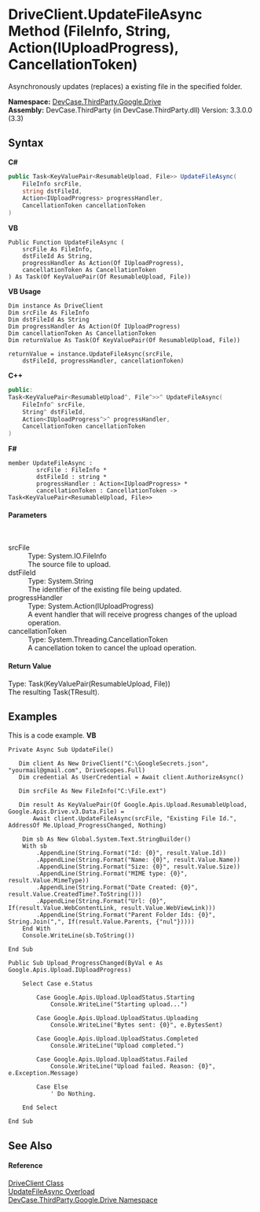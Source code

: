 # DriveClient.UpdateFileAsync Method (FileInfo, String, Action(IUploadProgress), CancellationToken)
 

Asynchronously updates (replaces) a existing file in the specified folder.

**Namespace:**&nbsp;<a href="N_DevCase_ThirdParty_Google_Drive">DevCase.ThirdParty.Google.Drive</a><br />**Assembly:**&nbsp;DevCase.ThirdParty (in DevCase.ThirdParty.dll) Version: 3.3.0.0 (3.3)

## Syntax

**C#**<br />
``` C#
public Task<KeyValuePair<ResumableUpload, File>> UpdateFileAsync(
	FileInfo srcFile,
	string dstFileId,
	Action<IUploadProgress> progressHandler,
	CancellationToken cancellationToken
)
```

**VB**<br />
``` VB
Public Function UpdateFileAsync ( 
	srcFile As FileInfo,
	dstFileId As String,
	progressHandler As Action(Of IUploadProgress),
	cancellationToken As CancellationToken
) As Task(Of KeyValuePair(Of ResumableUpload, File))
```

**VB Usage**<br />
``` VB Usage
Dim instance As DriveClient
Dim srcFile As FileInfo
Dim dstFileId As String
Dim progressHandler As Action(Of IUploadProgress)
Dim cancellationToken As CancellationToken
Dim returnValue As Task(Of KeyValuePair(Of ResumableUpload, File))

returnValue = instance.UpdateFileAsync(srcFile, 
	dstFileId, progressHandler, cancellationToken)
```

**C++**<br />
``` C++
public:
Task<KeyValuePair<ResumableUpload^, File^>>^ UpdateFileAsync(
	FileInfo^ srcFile, 
	String^ dstFileId, 
	Action<IUploadProgress^>^ progressHandler, 
	CancellationToken cancellationToken
)
```

**F#**<br />
``` F#
member UpdateFileAsync : 
        srcFile : FileInfo * 
        dstFileId : string * 
        progressHandler : Action<IUploadProgress> * 
        cancellationToken : CancellationToken -> Task<KeyValuePair<ResumableUpload, File>> 

```


#### Parameters
&nbsp;<dl><dt>srcFile</dt><dd>Type: System.IO.FileInfo<br />The source file to upload.</dd><dt>dstFileId</dt><dd>Type: System.String<br />The identifier of the existing file being updated.</dd><dt>progressHandler</dt><dd>Type: System.Action(IUploadProgress)<br />A event handler that will receive progress changes of the upload operation.</dd><dt>cancellationToken</dt><dd>Type: System.Threading.CancellationToken<br />A cancellation token to cancel the upload operation.</dd></dl>

#### Return Value
Type: Task(KeyValuePair(ResumableUpload, File))<br />The resulting Task(TResult).

## Examples
This is a code example. 
**VB**<br />
``` VB
Private Async Sub UpdateFile()

   Dim client As New DriveClient("C:\GoogleSecrets.json", "yourmail@gmail.com", DriveScopes.Full)
   Dim credential As UserCredential = Await client.AuthorizeAsync()

   Dim srcFile As New FileInfo("C:\File.ext")

   Dim result As KeyValuePair(Of Google.Apis.Upload.ResumableUpload, Google.Apis.Drive.v3.Data.File) =
       Await client.UpdateFileAsync(srcFile, "Existing File Id.", AddressOf Me.Upload_ProgressChanged, Nothing)

    Dim sb As New Global.System.Text.StringBuilder()
    With sb
        .AppendLine(String.Format("Id: {0}", result.Value.Id))
        .AppendLine(String.Format("Name: {0}", result.Value.Name))
        .AppendLine(String.Format("Size: {0}", result.Value.Size))
        .AppendLine(String.Format("MIME type: {0}", result.Value.MimeType))
        .AppendLine(String.Format("Date Created: {0}", result.Value.CreatedTime?.ToString()))
        .AppendLine(String.Format("Url: {0}", If(result.Value.WebContentLink, result.Value.WebViewLink)))
        .AppendLine(String.Format("Parent Folder Ids: {0}", String.Join(",", If(result.Value.Parents, {"nul"}))))
    End With
    Console.WriteLine(sb.ToString())

End Sub

Public Sub Upload_ProgressChanged(ByVal e As Google.Apis.Upload.IUploadProgress)

    Select Case e.Status

        Case Google.Apis.Upload.UploadStatus.Starting
            Console.WriteLine("Starting upload...")

        Case Google.Apis.Upload.UploadStatus.Uploading
            Console.WriteLine("Bytes sent: {0}", e.BytesSent)

        Case Google.Apis.Upload.UploadStatus.Completed
            Console.WriteLine("Upload completed.")

        Case Google.Apis.Upload.UploadStatus.Failed
            Console.WriteLine("Upload failed. Reason: {0}", e.Exception.Message)

        Case Else
            ' Do Nothing.

    End Select

End Sub
```


## See Also


#### Reference
<a href="T_DevCase_ThirdParty_Google_Drive_DriveClient">DriveClient Class</a><br /><a href="Overload_DevCase_ThirdParty_Google_Drive_DriveClient_UpdateFileAsync">UpdateFileAsync Overload</a><br /><a href="N_DevCase_ThirdParty_Google_Drive">DevCase.ThirdParty.Google.Drive Namespace</a><br />